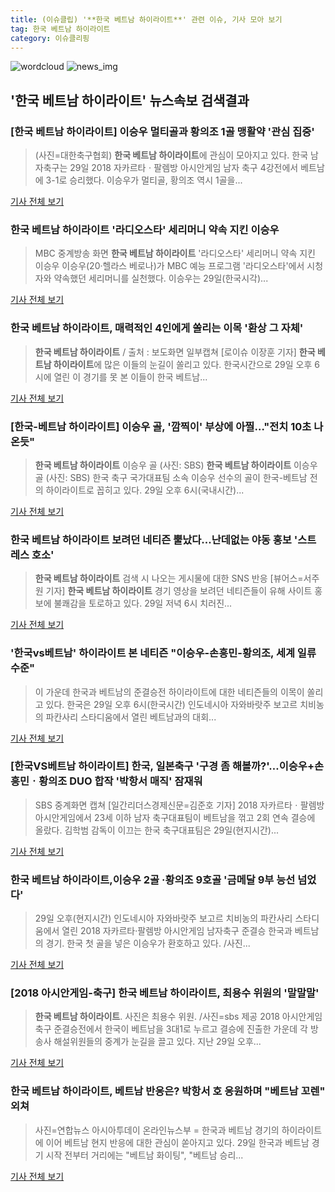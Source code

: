 ```yaml
---
title: (이슈클립) '**한국 베트남 하이라이트**' 관련 이슈, 기사 모아 보기
tag: 한국 베트남 하이라이트
category: 이슈클리핑
---
```

![wordcloud](https://s3.ap-northeast-2.amazonaws.com/lyrics101-wordcloud/2018-08-30-1535584520.png)
![news_img](https://user-images.githubusercontent.com/42597476/44507050-1206f400-a6e4-11e8-8d98-7ffbfebb353f.png)
## **'**한국 베트남 하이라이트**'** 뉴스속보 검색결과
### [**한국 베트남 하이라이트**] 이승우 멀티골과 황의조 1골 맹활약 '관심 집중'

>(사진=대한축구협회) **한국 베트남 하이라이트**에 관심이 모아지고 있다. 한국 남자축구는 29일 2018 자카르타ㆍ팔렘방 아시안게임 남자 축구 4강전에서 베트남에 3-1로 승리했다. 이승우가 멀티골, 황의조 역시 1골을...

<a href="http://www.anewsa.com/detail.php?number=1363270&thread=06r02" target="_blank">기사 전체 보기</a>

### **한국 베트남 하이라이트** '라디오스타' 세리머니 약속 지킨 이승우

>MBC 중계방송 화면 **한국 베트남 하이라이트** '라디오스타' 세리머니 약속 지킨 이승우 이승우(20·헬라스 베로나)가 MBC 예능 프로그램 '라디오스타'에서 시청자와 약속했던 세리머니를 실천했다. 이승우는 29일(한국시각)...

<a href="http://news20.busan.com/controller/newsController.jsp?newsId=20180830000016" target="_blank">기사 전체 보기</a>

### **한국 베트남 하이라이트**, 매력적인 4인에게 쏠리는 이목 '환상 그 자체'

>**한국 베트남 하이라이트** / 출처 : 보도화면 일부캡쳐 [로이슈 이장훈 기자] **한국 베트남 하이라이트**에 많은 이들의 눈길이 쏠리고 있다. 한국시간으로 29일 오후 6시에 열린 이 경기를 못 본 이들이 한국 베트남...

<a href="http://www.lawissue.co.kr/view.php?ud=2018083004412645626a28b45db0_12" target="_blank">기사 전체 보기</a>

### [한국-베트남 하이라이트] 이승우 골, '깜찍이' 부상에 아찔…"전치 10초 나온듯"

>**한국 베트남 하이라이트** 이승우 골 (사진: SBS) **한국 베트남 하이라이트** 이승우 골 (사진: SBS) 한국 축구 국가대표팀 소속 이승우 선수의 골이 한국-베트남 전의 하이라이트로 꼽히고 있다. 29일 오후 6시(국내시간)...

<a href="http://www.dtnews24.com/news/articleView.html?idxno=524018" target="_blank">기사 전체 보기</a>

### **한국 베트남 하이라이트** 보려던 네티즌 뿔났다...난데없는 야동 홍보 '스트레스 호소'

>**한국 베트남 하이라이트** 검색 시 나오는 게시물에 대한 SNS 반응 [뷰어스=서주원 기자] **한국 베트남 하이라이트** 경기 영상을 보려던 네티즌들이 유해 사이트 홍보에 불쾌감을 토로하고 있다.   29일 저녁 6시 치러진...

<a href="http://viewers.heraldcorp.com/news/articleView.html?idxno=18915" target="_blank">기사 전체 보기</a>

### '한국vs베트남' 하이라이트 본 네티즌 "이승우-손흥민-황의조, 세계 일류 수준"

>이 가운데 한국과 베트남의 준결승전 하이라이트에 대한 네티즌들의 이목이 쏠리고 있다. 한국은 29일 오후 6시(한국시간) 인도네시아 자와바랏주 보고르 치비농의 파칸사리 스타디움에서 열린 베트남과의 대회...

<a href="http://view.asiae.co.kr/news/view.htm?idxno=2018083007073658914" target="_blank">기사 전체 보기</a>

### [한국VS베트남 하이라이트] 한국, 일본축구 '구경 좀 해볼까?'…이승우+손흥민ㆍ황의조 DUO 합작 '박항서 매직' 잠재워

>SBS 중계화면 캡쳐 [일간리더스경제신문=김준호 기자] 2018 자카르타ㆍ팔렘방 아시안게임에서 23세 이하 남자 축구대표팀이 베트남을 꺾고 2회 연속 결승에 올랐다. 김학범 감독이 이끄는 한국 축구대표팀은 29일(현지시간)...

<a href="http://leaders.asiae.co.kr/news/articleView.html?idxno=73385" target="_blank">기사 전체 보기</a>

### **한국 베트남 하이라이트**,이승우 2골 ·황의조 9호골 '금메달 9부 능선 넘었다'

>29일 오후(현지시간) 인도네시아 자와바랏주 보고르 치비농의 파칸사리 스타디움에서 열린 2018 자카르타·팔렘방 아시안게임 남자축구 준결승 한국과 베트남의 경기. 한국 첫 골을 넣은 이승우가 환호하고 있다.  /사진...

<a href="http://www.seoulwire.com/news/articleView.html?idxno=24466" target="_blank">기사 전체 보기</a>

### [2018 아시안게임-축구] **한국 베트남 하이라이트**, 최용수 위원의 '말말말'

>**한국 베트남 하이라이트**. 사진은 최용수 위원. /사진=sbs 제공 2018 아시안게임 축구 준결승전에서 한국이 베트남을 3대1로 누르고 결승에 진출한 가운데 각 방송사 해설위원들의 중계가 눈길을 끌고 있다. 지난 29일 오후...

<a href="http://moneys.mt.co.kr/news/mwView.php?no=2018083007508056204" target="_blank">기사 전체 보기</a>

### **한국 베트남 하이라이트**, 베트남 반응은? 박항서 호 응원하며 "베트남 꼬렌" 외쳐

>사진=연합뉴스 아시아투데이 온라인뉴스부 = 한국과 베트남 경기의 하이라이트에 이어 베트남 현지 반응에 대한 관심이 쏟아지고 있다. 29일 한국과 베트남 경기 시작 전부터 거리에는 "베트남 화이팅", "베트남 승리...

<a href="http://www.asiatoday.co.kr/view.php?key=20180830000739411" target="_blank">기사 전체 보기</a>


